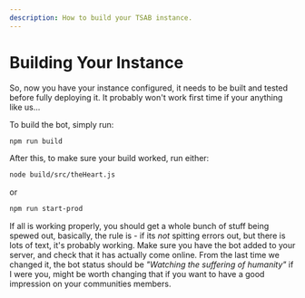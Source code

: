 ```yaml
---
description: How to build your TSAB instance.
---
```


# Building Your Instance

So, now you have your instance configured, it needs to be built and tested before fully deploying it. It probably won't work first time if your anything like us...

To build the bot, simply run:

```bash
npm run build
```

After this, to make sure your build worked, run either:

```bash
node build/src/theHeart.js
```

or

```bash
npm run start-prod
```

If all is working properly, you should get a whole bunch of stuff being spewed out, basically, the rule is - if its _not_ spitting errors out, but there is lots of text, it's probably working. Make sure you have the bot added to your server, and check that it has actually come online. From the last time we changed it, the bot status should be _"Watching the suffering of humanity"_ if I were you, might be worth changing that if you want to have a good impression on your communities members.
